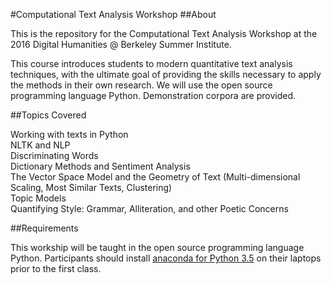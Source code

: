 #Computational Text Analysis Workshop
##About

This is the repository for the Computational Text Analysis Workshop at the 2016 Digital Humanities @ Berkeley Summer Institute.

This course introduces students to modern quantitative text analysis techniques, with the ultimate goal of providing the skills necessary to apply the methods in their own research. We will use the open source programming language Python. Demonstration corpora are provided.

##Topics Covered

Working with texts in Python<br />
NLTK and NLP<br />
Discriminating Words<br />
Dictionary Methods and Sentiment Analysis<br />
The Vector Space Model and the Geometry of Text (Multi-dimensional Scaling, Most Similar Texts, Clustering)<br />
Topic Models<br />
Quantifying Style: Grammar, Alliteration, and other Poetic Concerns<br />

##Requirements

This workship will be taught in the open source programming language Python. Participants should install [anaconda for Python 3.5](https://www.continuum.io/downloads]) on their laptops prior to the first class.



